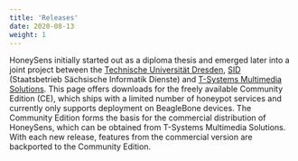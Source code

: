 ```yaml
---
title: 'Releases'
date: 2020-08-13
weight: 1
---
```


HoneySens initially started out as a diploma thesis and emerged later into a joint project between the [Technische Universität Dresden](https://tu-dresden.de), [SID](https://www.sid.sachsen.de) (Staatsbetrieb Sächsische Informatik Dienste) and [T-Systems Multimedia Solutions](https://www.t-systems-mms.com/). This page offers downloads for the freely available Community Edition (CE), which ships with a limited number of honeypot services and currently only supports deployment on BeagleBone devices. The Community Edition forms the basis for the commercial distribution of HoneySens, which can be obtained from T-Systems Multimedia Solutions. With each new release, features from the commercial version are backported to the Community Edition.
